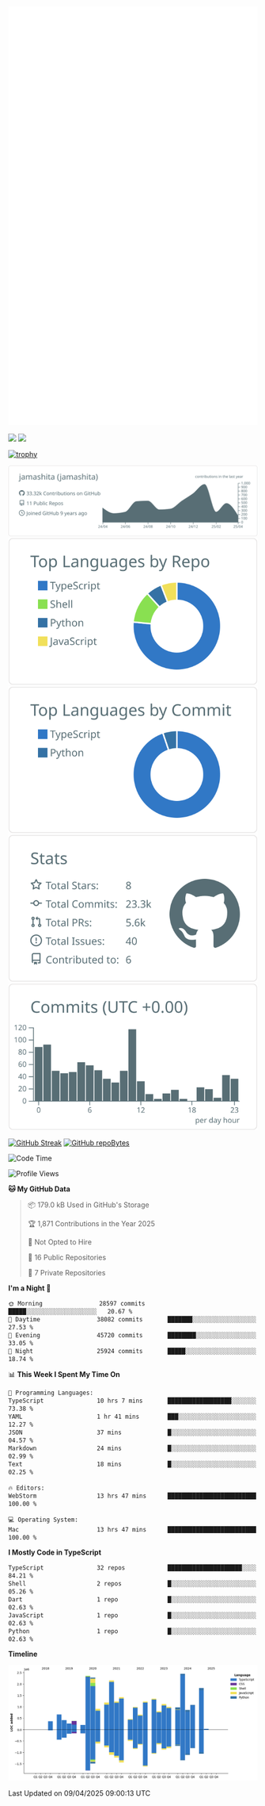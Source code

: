 [![](https://raw.githubusercontent.com/jamashita/jamashita/main/github-metrics.svg)](https://metrics.lecoq.io)

[![](https://github-readme-stats.vercel.app/api?username=jamashita&show_icons=ture&count_private=true)](https://github.com/anuraghazra/github-readme-stats)
[![](https://github-readme-stats.vercel.app/api/top-langs/?username=jamashita&layout=compact)](https://github.com/anuraghazra/github-readme-stats)

[![trophy](https://github-profile-trophy.vercel.app/?username=jamashita)](https://github.com/ryo-ma/github-profile-trophy)

[![](https://raw.githubusercontent.com/jamashita/jamashita/main/profile-summary-card-output/default/0-profile-details.svg)](https://github.com/vn7n24fzkq/github-profile-summary-cards)
[![](https://raw.githubusercontent.com/jamashita/jamashita/main/profile-summary-card-output/default/1-repos-per-language.svg)](https://github.com/vn7n24fzkq/github-profile-summary-cards) [![](https://raw.githubusercontent.com/jamashita/jamashita/main/profile-summary-card-output/default/2-most-commit-language.svg)](https://github.com/vn7n24fzkq/github-profile-summary-cards)
[![](https://raw.githubusercontent.com/jamashita/jamashita/main/profile-summary-card-output/default/3-stats.svg)](https://github.com/vn7n24fzkq/github-profile-summary-cards) [![](https://raw.githubusercontent.com/jamashita/jamashita/main/profile-summary-card-output/default/4-productive-time.svg)](https://github.com/vn7n24fzkq/github-profile-summary-cards)

[![GitHub Streak](http://github-readme-streak-stats.herokuapp.com?user=jamashita)](https://git.io/streak-stats)
[![GitHub repoBytes](https://github-repo-bytecounter.vercel.app/api?username=jamashita)](https://github.com/yamaccu/Github-Repo-ByteCounter)

<!--START_SECTION:waka-->
![Code Time](http://img.shields.io/badge/Code%20Time-2%2C390%20hrs%209%20mins-blue)

![Profile Views](http://img.shields.io/badge/Profile%20Views-0-blue)

**🐱 My GitHub Data** 

> 📦 179.0 kB Used in GitHub's Storage 
 > 
> 🏆 1,871 Contributions in the Year 2025
 > 
> 🚫 Not Opted to Hire
 > 
> 📜 16 Public Repositories 
 > 
> 🔑 7 Private Repositories 
 > 
**I'm a Night 🦉** 

```text
🌞 Morning                28597 commits       █████░░░░░░░░░░░░░░░░░░░░   20.67 % 
🌆 Daytime                38082 commits       ███████░░░░░░░░░░░░░░░░░░   27.53 % 
🌃 Evening                45720 commits       ████████░░░░░░░░░░░░░░░░░   33.05 % 
🌙 Night                  25924 commits       █████░░░░░░░░░░░░░░░░░░░░   18.74 % 
```


📊 **This Week I Spent My Time On** 

```text
💬 Programming Languages: 
TypeScript               10 hrs 7 mins       ██████████████████░░░░░░░   73.38 % 
YAML                     1 hr 41 mins        ███░░░░░░░░░░░░░░░░░░░░░░   12.27 % 
JSON                     37 mins             █░░░░░░░░░░░░░░░░░░░░░░░░   04.57 % 
Markdown                 24 mins             █░░░░░░░░░░░░░░░░░░░░░░░░   02.99 % 
Text                     18 mins             █░░░░░░░░░░░░░░░░░░░░░░░░   02.25 % 

🔥 Editors: 
WebStorm                 13 hrs 47 mins      █████████████████████████   100.00 % 

💻 Operating System: 
Mac                      13 hrs 47 mins      █████████████████████████   100.00 % 
```

**I Mostly Code in TypeScript** 

```text
TypeScript               32 repos            █████████████████████░░░░   84.21 % 
Shell                    2 repos             █░░░░░░░░░░░░░░░░░░░░░░░░   05.26 % 
Dart                     1 repo              █░░░░░░░░░░░░░░░░░░░░░░░░   02.63 % 
JavaScript               1 repo              █░░░░░░░░░░░░░░░░░░░░░░░░   02.63 % 
Python                   1 repo              █░░░░░░░░░░░░░░░░░░░░░░░░   02.63 % 
```



**Timeline**

![Lines of Code chart](https://raw.githubusercontent.com/jamashita/jamashita/main/assets/bar_graph.png)


 Last Updated on 09/04/2025 09:00:13 UTC
<!--END_SECTION:waka-->
